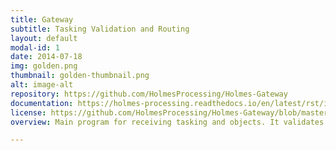 ```yaml
---
title: Gateway
subtitle: Tasking Validation and Routing
layout: default
modal-id: 1
date: 2014-07-18
img: golden.png
thumbnail: golden-thumbnail.png
alt: image-alt
repository: https://github.com/HolmesProcessing/Holmes-Gateway
documentation: https://holmes-processing.readthedocs.io/en/latest/rst/installation/index.html
license: https://github.com/HolmesProcessing/Holmes-Gateway/blob/master/LICENSE
overview: Main program for receiving tasking and objects. It validates input, checks authentication, and pushes the requests to the pipeline.

---
```

